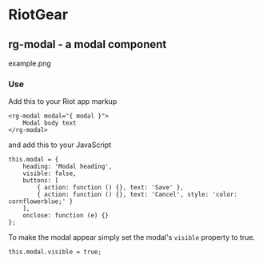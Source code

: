# RiotGear

## rg-modal - a modal component

example.png

### Use

Add this to your Riot app markup

	<rg-modal modal="{ modal }">
		Modal body text
	</rg-modal>

and add this to your JavaScript

	this.modal = {
		heading: 'Modal heading',
		visible: false,
		buttons: [
			{ action: function () {}, text: 'Save' },
			{ action: function () {}, text: 'Cancel', style: 'color: cornflowerblue;' }
		],
		onclose: function (e) {}
	};

To make the modal appear simply set the modal's `visible` property to true.

	this.modal.visible = true;
	
